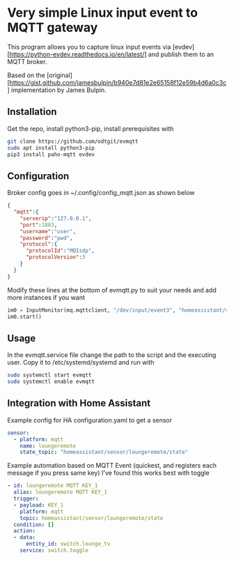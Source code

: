 # Very simple Linux input event to MQTT gateway

This program allows you to capture linux input events via [evdev][https://python-evdev.readthedocs.io/en/latest/]
and publish them to an MQTT broker.

Based on the [original][https://gist.github.com/jamesbulpin/b940e7d81e2e65158f12e59b4d6a0c3c] implementation by James Bulpin.

## Installation

Get the repo, install python3-pip, install prerequisites with

``` bash
git clone https://github.com/odtgit/evmqtt
sudo apt install python3-pip
pip3 install paho-mqtt evdev
```

## Configuration

Broker config goes in ~/.config/config_mqtt.json as shown below 

``` json
{
  "mqtt":{
    "serverip":"127.0.0.1",
    "port":1883,
    "username":"user",
    "password":"pwd",
    "protocol":{
      "protocolId":"MQIsdp",
      "protocolVersion":3
    }
  }
}
```

Modify these lines at the bottom of evmqtt.py to suit your needs and add more instances if you want

``` python
im0 = InputMonitor(mq.mqttclient, "/dev/input/event3", "homeassistant/sensor/loungeremote/state")
im0.start()
```

## Usage

In the evmqtt.service file change the path to the script and the executing user. Copy it to /etc/systemd/systemd and run with

``` bash
sudo systemctl start evmqtt
sudo systemctl enable evmqtt
```


## Integration with Home Assistant

Example config for HA configuration.yaml to get a sensor

``` yaml
sensor:
  - platform: mqtt
    name: loungeremote
    state_topic: "homeassistant/sensor/loungeremote/state"
```

Example automation based on MQTT Event (quickest, and registers each message if you press same key)
I've found this works best with toggle

``` yaml
- id: loungeremote MQTT KEY_1
  alias: loungeremote MQTT KEY_1
  trigger:
  - payload: KEY_1
    platform: mqtt
    topic: homeassistant/sensor/loungeremote/state
  condition: []
  action:
  - data:
      entity_id: switch.lounge_tv
    service: switch.toggle
```
